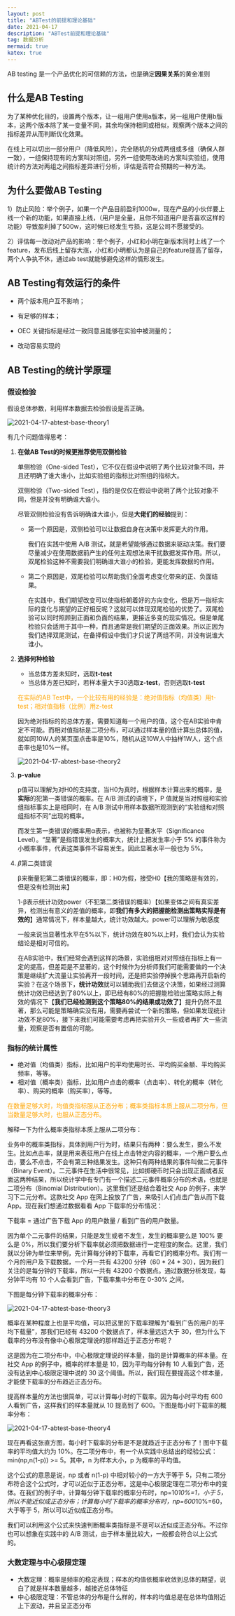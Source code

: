 ```yaml
---
layout: post
title: "ABTest的前提和理论基础"
date: 2021-04-17
description: "ABTest前提和理论基础"
tag: 数据分析
mermaid: true
katex: true
---
```


AB testing 是一个产品优化的可信赖的方法，也是确定**因果关系**的黄金准则

## 什么是AB Testing

为了某种优化目的，设置两个版本，让一组用户使用a版本，另一组用户使用b版本，这两个版本除了某一变量不同，其余均保持相同或相似，观察两个版本之间的指标差异从而判断优化效果。

在线上可以切出一部分用户（降低风险），完全随机的分成两组或多组（确保人群一致），一组保持现有的方案叫对照组，另外一组使用改进的方案叫实验组，使用统计的方法对两组之间指标差异进行分析，评估是否符合预期的一种方法。 

## 为什么要做AB Testing

1）防止风险：举个例子，如果一个产品目前盈利1000w，现在产品的小伙伴要上线一个新的功能，如果直接上线，（用户是全量，且你不知道用户是否喜欢这样的功能）导致盈利掉了500w，这时候已经发生亏损，这是公司不愿接受的。

2）评估每一改动对产品的影响：举个例子，小红和小明在新版本同时上线了一个feature，发布后线上留存大涨，小红和小明都认为是自己的feature提高了留存，两个人争执不休，通过ab test就能够避免这样的情形发生。

## AB Testing有效运行的条件

- 两个版本用户互不影响；

- 有足够的样本；

- OEC 关键指标是经过一致同意且能够在实验中被测量的；

- 改动容易实现的

## AB Testing的统计学原理

### 假设检验

假设总体参数，利用样本数据去检验假设是否正确。

![2021-04-17-abtest-base-theory1](/assets/2021-04-17-abtest-base-theory1.png)

有几个问题值得思考：

1. **在做AB Test的时候更推荐使用双侧检验**

   单侧检验（One-sided Test），它不仅在假设中说明了两个比较对象不同，并且还明确了谁大谁小，比如实验组的指标比对照组的指标大。

   双侧检验（Two-sided Test），指的是仅仅在假设中说明了两个比较对象不同，但是并没有明确谁大谁小。

   尽管双侧检验没有告诉明确谁大谁小，但是**大佬们的经验**提到：

   - 第一个原因是，双侧检验可以让数据自身在决策中发挥更大的作用。

     我们在实践中使用 A/B 测试，就是希望能够通过数据来驱动决策。我们要尽量减少在使用数据前产生的任何主观想法来干扰数据发挥作用。所以，双尾检验这种不需要我们明确谁大谁小的检验，更能发挥数据的作用。

   - 第二个原因是，双尾检验可以帮助我们全面考虑变化带来的正、负面结果。

     在实践中，我们期望改变可以使指标朝着好的方向变化，但是万一指标实际的变化与期望的正好相反呢？这就可以体现双尾检验的优势了。双尾检验可以同时照顾到正面和负面的结果，更接近多变的现实情况。但是单尾检验只会适用于其中一种，而且通常是我们期望的正面效果。所以正因为我们选择双尾测试，在备择假设中我们才只说了两组不同，并没有说谁大谁小。

2. **选择何种检验**

   - 当总体方差未知时，选取**t-test**
   - 当总体方差已知时，若样本量大于30选取**z-test**，否则选取**t-test**

   <font color = orange>在实际的AB Test中，一个比较有用的经验是：绝对值指标（均值类）用t-test；相对值指标（比例）用z-test </font>

   因为绝对指标的的总体方差，需要知道每一个用户的值，这个在AB实验中肯定不可能。而相对值指标是二项分布，可以通过样本量的值计算出总体的值，就如同10W人的某页面点击率是10%，随机从这10W人中抽样1W人，这个点击率也是10%一样。

   ![2021-04-17-abtest-base-theory2](/assets/2021-04-17-abtest-base-theory2.png)
   
3. **p-value**

   p值可以理解为对H0的支持度，当H0为真时，根据样本计算出来的概率，是**实际**的犯第一类错误的概率。在 A/B 测试的语境下，P 值就是当对照组和实验组指标事实上是相同时，在 A/B 测试中用样本数据所观测到的“实验组和对照组指标不同”出现的概率。

   而发生第一类错误的概率用α表示，也被称为显著水平（Significance Level）。“显著”是指错误发生的概率大，统计上把发生率小于 5% 的事件称为小概率事件，代表这类事件不容易发生。因此显著水平一般也为 5%。
   
4. $\beta$第二类错误

   β来衡量犯第二类错误的概率，即：H0为假，接受H0【我的策略是有效的，但是没有检测出来】

   1-β表示统计功效power（不犯第二类错误的概率）【如果变体之间有真实差异，检测出有意义的差值的概率，即**我们有多大的把握能检测出策略实际是有效的**】通常情况下，样本量越大，统计功效越大。power可以理解为敏感度

   

   一般来说当显著性水平在5%以下，统计功效在80%以上时，我们会认为实验结论是相对可信的。

   在AB实验中，我们经常会遇到这样的场景，实验组相对对照组在指标上有一定的提高，但差距是不显著的，这个时候作为分析师我们可能需要做的一个决策是继续扩大流量让实验再开一段时间，还是把实验停掉换个思路再开启新的实验？在这个场景下，**统计功效**就可以辅助我们去做这个决策，如果经过测算统计功效已经达到了80%以上，即已经有80%的把握能检验出策略实际上有效的情况下【**我们已经检测到这个策略80%的结果或功效了**】提升仍然不显著，那么可能是策略确实没有用，需要再尝试一个新的策略，但如果发现统计功效不足80%，接下来我们可能需要考虑再把实验开久一些或者再扩大一些流量，观察是否有置信的可能。

### 指标的统计属性 

- 绝对值（均值类）指标，比如用户的平均使用时长、平均购买金额、平均购买频率，等等。
- 相对值（概率类）指标，比如用户点击的概率（点击率）、转化的概率（转化率）、购买的概率（购买率），等等。

<font color =orange>在数量足够大时，均值类指标服从正态分布；概率类指标本质上服从二项分布，但当数量足够大时，也服从正态分布。</font>

解释一下为什么概率类指标本质上服从二项分布：

业务中的概率类指标，具体到用户行为时，结果只有两种：要么发生，要么不发生。比如点击率，就是用来表征用户在线上点击特定内容的概率，一个用户要么点击，要么不点击，不会有第三种结果发生。这种只有两种结果的事件叫做二元事件（Binary Event）。二元事件在生活中很常见，比如掷硬币时只会出现正面或者反面这两种结果，所以统计学中有专门有一个描述二元事件概率分布的术语，也就是二项分布（Binomial Distribution）。这里我们还是结合着社交 App 的例子，来学习下二元分布。这款社交 App 在网上投放了广告，来吸引人们点击广告从而下载 App。现在我们想通过数据看看 App 下载率的分布情况：

下载率 = 通过广告下载 App 的用户数量 / 看到广告的用户数量。

因为单个二元事件的结果，只能是发生或者不发生，发生的概率要么是 100% 要么是 0%，所以我们要分析下载率就必须把数据进行一定程度的聚合。这里，我们就以分钟为单位来举例，先计算每分钟的下载率，再看它们的概率分布。我们有一个月的用户及下载数据，一个月一共有 43200 分钟（60 * 24 * 30），因为我们关注的是每分钟的下载率，所以一共有 43200 个数据点。通过数据分析发现，每分钟平均有 10 个人会看到广告，下载率集中分布在 0-30% 之间。

下图是每分钟下载率的概率分布：

![2021-04-17-abtest-base-theory3](/assets/2021-04-17-abtest-base-theory3.png)

概率在某种程度上也是平均值，可以把这里的下载率理解为“看到广告的用户的平均下载量”，那我们已经有 43200 个数据点了，样本量远远大于 30，但为什么下载率的分布没有像中心极限定理说的那样趋近于正态分布呢？

这是因为在二项分布中，中心极限定理说的样本量，指的是计算概率的样本量。在社交 App 的例子中，概率的样本量是 10，因为平均每分钟有 10 人看到广告，还没有达到中心极限定理中说的 30 这个阈值。所以，我们现在要提高这个样本量，才能使下载率的分布趋近正态分布。

提高样本量的方法也很简单，可以计算每小时的下载率。因为每小时平均有 600 人看到广告，这样我们的样本量就从 10 提高到了 600。下图是每小时下载率的概率分布：

![2021-04-17-abtest-base-theory4](/assets/2021-04-17-abtest-base-theory4.png)

现在再看这张直方图，每小时下载率的分布是不是就趋近于正态分布了！图中下载率的平均值大约为 10%。在二项分布中，有一个从实践中总结出的经验公式：min(np,n(1-p)) >= 5。其中，n 为样本大小，p 为概率的平均值。

这个公式的意思是说，np 或者 n(1-p) 中相对较小的一方大于等于 5，只有二项分布符合这个公式时，才可以近似于正态分布。这是中心极限定理在二项分布中的变体。在我们的例子中，计算每分钟下载率的概率分布时，np=10*10%=1，小于 5，所以不能近似成正态分布；计算每小时下载率的概率分布时，np=600*10%=60，大于等于 5，所以可以近似成正态分布。

我们可以利用这个公式来快速判断概率类指标是不是可以近似成正态分布。不过你也可以想象在实践中的 A/B 测试，由于样本量比较大，一般都会符合以上公式的。

### 大数定理与中心极限定理

- 大数定理：概率是频率的稳定表现；样本的均值依概率收敛到总体的期望，说白了就是样本数量越多，越接近总体特征
- 中心极限定理：不管总体的分布是什么样的，样本的均值总是在总体均值附近上下波动，并且呈正态分布

